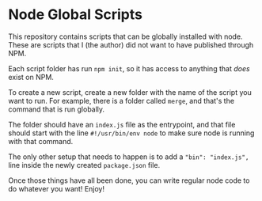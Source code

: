 # Node Global Scripts

This repository contains scripts that can be globally installed with node. These are scripts that I (the author) did not want to have published through NPM.

Each script folder has run `npm init`, so it has access to anything that _does_ exist on NPM.

To create a new script, create a new folder with the name of the script you want to run. For example, there is a folder called `merge`, and that's the command that is run globally.

The folder should have an `index.js` file as the entrypoint, and that file should start with the line `#!/usr/bin/env node` to make sure node is running with that command.

The only other setup that needs to happen is to add a `"bin": "index.js",` line inside the newly created `package.json` file.

Once those things have all been done, you can write regular node code to do whatever you want! Enjoy!
